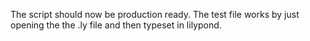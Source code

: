 The script should now be production ready. The test file works by just opening the the .ly file and then typeset in lilypond.
